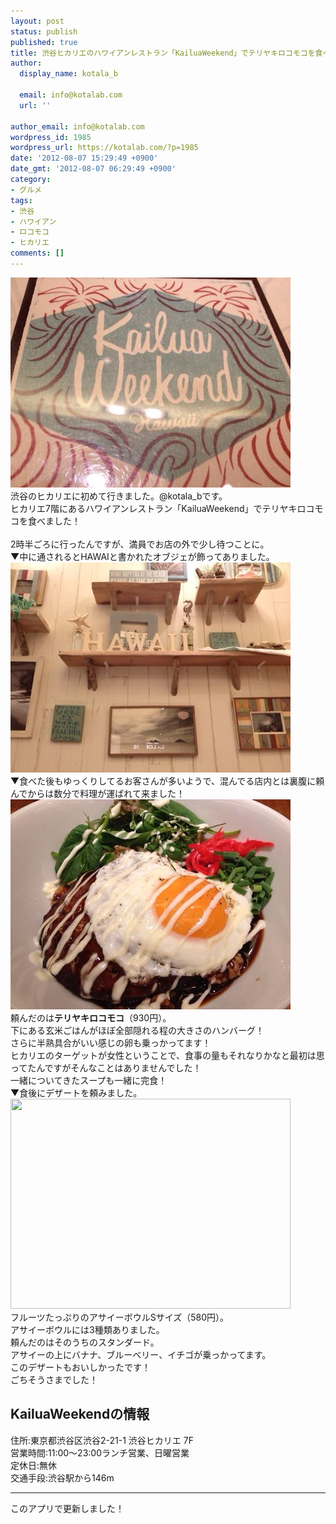 ```yaml
---
layout: post
status: publish
published: true
title: 渋谷ヒカリエのハワイアンレストラン「KailuaWeekend」でテリヤキロコモコを食べた！
author:
  display_name: kotala_b

  email: info@kotalab.com
  url: ''

author_email: info@kotalab.com
wordpress_id: 1985
wordpress_url: https://kotalab.com/?p=1985
date: '2012-08-07 15:29:49 +0900'
date_gmt: '2012-08-07 06:29:49 +0900'
category:
- グルメ
tags:
- 渋谷
- ハワイアン
- ロコモコ
- ヒカリエ
comments: []
---
```

<p><img alt="" src="/wp-content/uploads/slooProImg_20120807152945.jpg" width="448" height="336" /><br />
渋谷のヒカリエに初めて行きました。@kotala_bです。<br />
ヒカリエ7階にあるハワイアンレストラン「KailuaWeekend」でテリヤキロコモコを食べました！<br />
<!--more--><br />
2時半ごろに行ったんですが、満員でお店の外で少し待つことに。<br />
▼中に通されるとHAWAIと書かれたオブジェが飾ってありました。<br />
<img alt="" src="/wp-content/uploads/slooProImg_20120807152947.jpg" width="448" height="336" /><br />
▼食べた後もゆっくりしてるお客さんが多いようで、混んでる店内とは裏腹に頼んでからは数分で料理が運ばれて来ました！<br />
<img alt="" src="/wp-content/uploads/slooProImg_20120807152943.jpg" width="448" height="336" /><br />
頼んだのは<strong>テリヤキロコモコ</strong>（930円）。<br />
下にある玄米ごはんがほぼ全部隠れる程の大きさのハンバーグ！<br />
さらに半熟具合がいい感じの卵も乗っかってます！<br />
ヒカリエのターゲットが女性ということで、食事の量もそれなりかなと最初は思ってたんですがそんなことはありませんでした！<br />
一緒についてきたスープも一緒に完食！<br />
▼食後にデザートを頼みました。<br />
<img alt="" src="/wp-content/uploads/slooProImg_20120807154405.jpg" width="448" height="336" /><br />
フルーツたっぷりのアサイーボウルSサイズ（580円）。<br />
アサイーボウルには3種類ありました。<br />
頼んだのはそのうちのスタンダード。<br />
アサイーの上にバナナ、ブルーベリー、イチゴが乗っかってます。<br />
このデザートもおいしかったです！<br />
ごちそうさまでした！</p>
<h2>KailuaWeekendの情報</h2>
<p>住所:東京都渋谷区渋谷2-21-1 渋谷ヒカリエ 7F<br />
営業時間:11:00～23:00ランチ営業、日曜営業<br />
定休日:無休<br />
交通手段:渋谷駅から146m</p>
<hr>
<p>このアプリで更新しました！</p>
